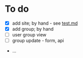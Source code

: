 # To do

- [x] add site; by hand - see [test.md](test.md)
- [x] add group; by hand
- [ ] user group view
- [ ] group update - form, api
- ...

